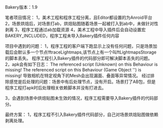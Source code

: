 Bakery版本：1.9

笔者项目情况：
1，美术工程和程序工程分离，且Editor都设置的为Anroid平台
2，场景烘焙后，对场景打ab，烘焙贴图随着场景一起被打入到ab中，未做针对性剥离
3，程序工程通过ab加载资源
4，美术工程中导入插件后会自动设置宏BAKERY_INCLUDED，程序工程未导入Bakery插件任何内容

项目中遇到的问题：
1，程序工程的客户端下跑显示上没有任何问题，只是场景加载后会默认多一个节点!ftraceLightmaps,该节点上有一个叫ftLightmapsStorage的脚本丢失。
程序工程引入Bakery插件的代码部分即可解决脚本丢失的问题。
2，apk会有如下日志：
The referenced script (Unknown) on this Behaviour is missing!
The referenced script on this Behaviour (Game Object '<null>') is missing!
导致相机在特定视角下的Mesh会出现漏面、叠面等异常情况。
经过排除感觉是后处理的问题：场景中有后处理节点，没有开启。场景打了AB包，但是程序工程打apk时后处理相关依赖脚本并没有打进去。

3，会遇到场景中烘焙贴图未生效的情况，程序工程需要导入Bakery插件的代码部分。

最终方案：
1，程序工程不引入Bakery插件代码部分，自己对场景烘焙贴图做依赖剥离处理。

